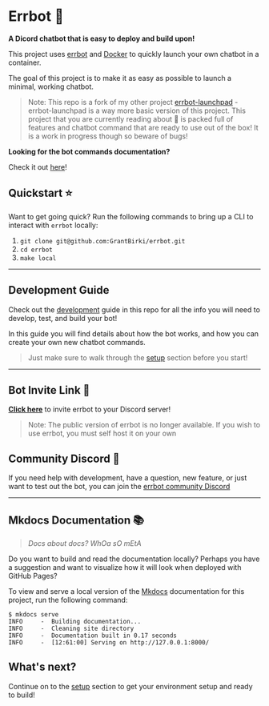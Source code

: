# Errbot 🤖

**A Dicord chatbot that is easy to deploy and build upon!**

This project uses [errbot](https://github.com/errbotio/errbot) and [Docker](https://www.docker.com/) to quickly launch your own chatbot in a container.

The goal of this project is to make it as easy as possible to launch a minimal, working chatbot.

> Note: This repo is a fork of my other project [errbot-launchpad](https://github.com/GrantBirki/errbot-launchpad) - errbot-launchpad is a way more basic version of this project. This project that you are currently reading about 👀 is packed full of features and chatbot command that are ready to use out of the box! It is a work in progress though so beware of bugs!

**Looking for the bot commands documentation?**

Check it out [here](commands.md)!

## Quickstart ⭐

Want to get going quick? Run the following commands to bring up a CLI to interact with `errbot` locally:

1. `git clone git@github.com:GrantBirki/errbot.git`
2. `cd errbot`
3. `make local`

---

## Development Guide

Check out the [development](development.md) guide in this repo for all the info you will need to develop, test, and build your bot!

In this guide you will find details about how the bot works, and how you can create your own new chatbot commands.

> Just make sure to walk through the [setup](setup.md) section before you start!

---

## Bot Invite Link 🔗

[**Click here**](https://discord.com/api/oauth2/authorize?client_id=943402285680189511&permissions=36734976&scope=bot) to invite errbot to your Discord server!

> Note: The public version of errbot is no longer available. If you wish to use errbot, you must self host it on your own

## Community Discord 💬

If you need help with development, have a question, new feature, or just want to test out the bot, you can join the [errbot community Discord](https://discord.gg/qvnxqyuVpM)

---

## Mkdocs Documentation 📚

> _Docs about docs? WhOa sO mEtA_

Do you want to build and read the documentation locally? Perhaps you have a suggestion and want to visualize how it will look when deployed with GitHub Pages?

To view and serve a local version of the [Mkdocs](https://mkdocs.org/) documentation for this project, run the following command:

```console
$ mkdocs serve
INFO     -  Building documentation...
INFO     -  Cleaning site directory
INFO     -  Documentation built in 0.17 seconds
INFO     -  [12:61:00] Serving on http://127.0.0.1:8000/
```

## What's next?

Continue on to the [setup](setup.md) section to get your environment setup and ready to build!
